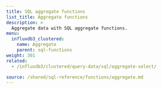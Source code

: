 ```yaml
---
title: SQL aggregate functions
list_title: Aggregate functions
description: >
  Aggregate data with SQL aggregate functions.
menu:
  influxdb3_clustered:
    name: Aggregate
    parent: sql-functions
weight: 301
related:
  - /influxdb3/clustered/query-data/sql/aggregate-select/

source: /shared/sql-reference/functions/aggregate.md
---
```


<!-- 
The content of this page is at /content/shared/sql-reference/functions/aggregate.md
-->
